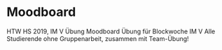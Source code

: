 # Moodboard
HTW HS 2019, IM V Übung Moodboard
Übung für Blockwoche IM V
Alle Studierende ohne Gruppenarbeit, zusammen mit Team-Übung!
